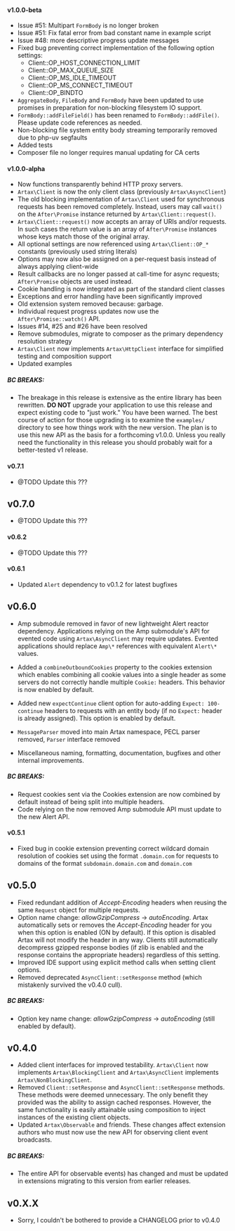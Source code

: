 #### v1.0.0-beta

- Issue #51: Multipart `FormBody` is no longer broken
- Issue #51: Fix fatal error from bad constant name in example script
- Issue #48: more descriptive progress update messages
- Fixed bug preventing correct implementation of the following option settings:
    * Client::OP_HOST_CONNECTION_LIMIT
    * Client::OP_MAX_QUEUE_SIZE
    * Client::OP_MS_IDLE_TIMEOUT
    * Client::OP_MS_CONNECT_TIMEOUT
    * Client::OP_BINDTO
- `AggregateBody`, `FileBody` and `FormBody` have been updated to use promises in preparation for
  non-blocking filesystem IO support.
- `FormBody::addFileField()` has been renamed to `FormBody::addFile()`. Please update code
  references as needed.
- Non-blocking file system entity body streaming temporarily removed due to php-uv segfaults
- Added tests
- Composer file no longer requires manual updating for CA certs

#### v1.0.0-alpha


- Now functions transparently behind HTTP proxy servers.
- `Artax\Client` is now the only client class (previously `Artax\AsyncClient`)
- The old blocking implementation of `Artax\Client` used for synchronous requests has been removed
  completely. Instead, users may call `wait()` on the `After\Promise` instance returned by
  `Artax\Client::request()`.
- `Artax\Client::request()` now accepts an array of URIs and/or requests. In such cases the return
  value is an array of `After\Promise` instances whose keys match those of the original array.
- All optional settings are now referenced using `Artax\Client::OP_*` constants (previously used string literals)
- Options may now also be assigned on a per-request basis instead of always applying client-wide
- Result callbacks are no longer passed at call-time for async requests; `After\Promise` objects are used instead.
- Cookie handling is now integrated as part of the standard client classes
- Exceptions and error handling have been significantly improved
- Old extension system removed because: garbage.
- Individual request progress updates now use the `After\Promise::watch()` API.
- Issues #14, #25 and #26 have been resolved
- Remove submodules, migrate to composer as the primary dependency resolution strategy
- `Artax\Client` now implements `Artax\HttpClient` interface for simplified testing and composition support
- Updated examples

##### BC BREAKS:

- The breakage in this release is extensive as the entire library has been rewritten. **DO NOT**
  upgrade your application to use this release and expect existing code to "just work." You have
  been warned. The best course of action for those upgrading is to examine the `examples/` directory
  to see how things work with the new version. The plan is to use this new API as the basis for a
  forthcoming v1.0.0. Unless you really need the functionality in this release you should probably
  wait for a better-tested v1 release.

#### v0.7.1

- @TODO Update this ???

v0.7.0
------

- @TODO Update this ???

#### v0.6.2

- @TODO Update this ???

#### v0.6.1

- Updated `Alert` dependency to v0.1.2 for latest bugfixes

v0.6.0
------

- Amp submodule removed in favor of new lightweight Alert reactor dependency. Applications relying
  on the Amp submodule's API for evented code using `Artax\AsyncClient` may require updates.
  Evented applications should replace `Amp\*` references with equivalent `Alert\*` values.

- Added a `combineOutboundCookies` property to the cookies extension which enables combining all
  cookie values into a single header as some servers do not correctly handle multiple `Cookie:`
  headers. This behavior is now enabled by default.

- Added new `expectContinue` client option for auto-adding `Expect: 100-continue` headers to
  requests with an entity body (if no `Expect:` header is already assigned). This option is enabled
  by default.

- `MessageParser` moved into main Artax namespace, PECL parser removed, `Parser` interface removed

- Miscellaneous naming, formatting, documentation, bugfixes and other internal improvements.

##### BC BREAKS:

- Request cookies sent via the Cookies extension are now combined by default instead of being split
  into multiple headers.
- Code relying on the now removed Amp submodule API must update to the new Alert API.

#### v0.5.1

- Fixed bug in cookie extension preventing correct wildcard domain resolution of cookies set using
  the format `.domain.com` for requests to domains of the format `subdomain.domain.com` and
  `domain.com`

v0.5.0
------

- Fixed redundant addition of *Accept-Encoding* headers when reusing the same `Request` object for
  multiple requests.
- Option name change: *allowGzipCompress* -> *autoEncoding*. Artax automatically sets or removes
  the *Accept-Encoding* header for you when this option is enabled (ON by default). If this option
  is disabled Artax will not modify the header in any way. Clients still automatically decompress
  gzipped response bodies (if zlib is enabled and the response contains the appropriate headers)
  regardless of this setting.
- Improved IDE support using explicit method calls when setting client options.
- Removed deprecated `AsyncClient::setResponse` method (which mistakenly survived the v0.4.0 cull).

##### BC BREAKS:

* Option key name change: *allowGzipCompress* -> *autoEncoding* (still enabled by default).

v0.4.0
------

- Added client interfaces for improved testability. `Artax\Client` now implements
  `Artax\BlockingClient` and `Artax\AsyncClient` implements `Artax\NonBlockingClient`.
- Removed `Client::setResponse` and `AsyncClient::setResponse` methods. These methods were deemed
  unnecessary. The only benefit they provided was the ability to assign cached responses. However,
  the same functionality is easily attainable using composition to inject instances of the
  existing client objects.
- Updated `Artax\Observable` and friends. These changes affect extension authors who must now use
  the new API for observing client event broadcasts.

##### BC BREAKS:

* The entire API for observable events) has changed and must be updated in extensions migrating to
this version from earlier releases.

v0.X.X
------

- Sorry, I couldn't be bothered to provide a CHANGELOG prior to v0.4.0
